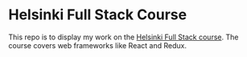 # Helsinki Full Stack Course

This repo is to display my work on the [Helsinki Full Stack course](https://fullstackopen.com/en/). The course covers web frameworks like React and Redux.
